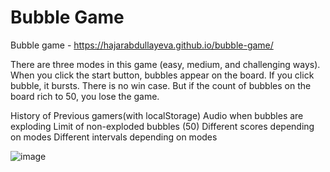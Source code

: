 # Bubble Game
Bubble game - https://hajarabdullayeva.github.io/bubble-game/

There are three modes in this game (easy, medium, and challenging ways). When you click the start button, bubbles appear on the board. If you click bubble, it bursts.
There is no win case. But if the count of bubbles on the board rich to 50, you lose the game.

History of Previous gamers(with localStorage)
Audio when bubbles are exploding
Limit of non-exploded bubbles (50)
Different scores depending on modes
Different intervals depending on modes

![image](https://user-images.githubusercontent.com/79393893/191814717-c503b5b0-83e0-4893-a213-61082b9e6925.png)
